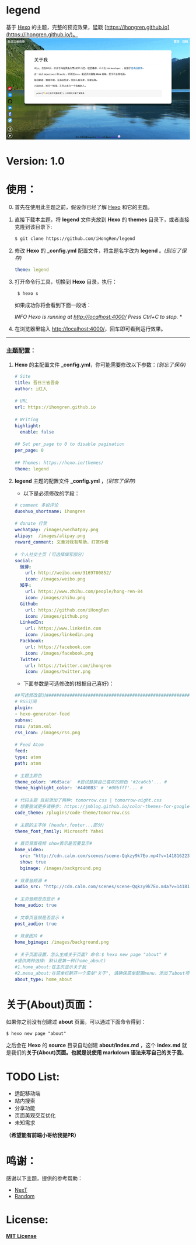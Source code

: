 # legend  
基于 [Hexo](https://hexo.io/) 的主题，完整的预览效果，猛戳 [https://ihongren.github.io](https://ihongren.github.io/)。
![](/screenshots/bg.png)
# Version: 1.0

# 使用：

0. 首先在使用此主题之前，假设你已经了解 [Hexo](https://hexo.io/) 和它的主题。

1. 直接下载本主题，将 **legend** 文件夹放到 **Hexo** 的 **themes** 目录下，或者直接克隆到该目录下:

   ```sh
   $ git clone https://github.com/iHongRen/legend
   ```

2. 修改 **Hexo** 的 **_config.yml** 配置文件，将主题名字改为 **legend** 。*(别忘了保存)*

   ```yaml
   theme: legend
   ```

3. 打开命令行工具，切换到 **Hexo** 目录，执行：

   ```shell
    $ hexo s
   ```

   如果成功你将会看到下面一段话：

   *INFO  Hexo is running at [http://localhost:4000/](http://localhost:4000/) Press Ctrl+C to stop.* *       

4. 在浏览器里输入 [http://localhost:4000/](http://localhost:4000/)，回车即可看到运行效果。

---

### 主题配置：

1. **Hexo** 的主配置文件 **_config.yml**，你可能需要修改以下参数：*(别忘了保存)*

   ```yaml
   # Site
   title: 吾日三省吾身
   author: i红人

   # URL
   url: https://ihongren.github.io

   # Writing
   highlight:
     enable: false
     
   ## Set per_page to 0 to disable pagination
   per_page: 0

   ## Themes: https://hexo.io/themes/
   theme: legend
   ```

2. **legend** 主题的配置文件 **_config.yml** ，*(别忘了保存)*

   - 以下是必须修改的字段：

   ```yaml
   # comment 多说评论
   duoshuo_shortname: ihongren

   # donate 打赏
   wechatpay: /images/wechatpay.png
   alipay:  /images/alipay.png
   reward_comment: 文章对我有帮助，打赏作者

   # 个人社交主页 (可选择填写部分）
   social:
     微博:
       url: http://weibo.com/3169700852/
       icon: /images/weibo.png
     知乎: 
       url: https://www.zhihu.com/people/hong-ren-84
       icon: /images/zhihu.png
     Github: 
       url: https://github.com/iHongRen
       icon: /images/github.png
     LinkedIn:
       url: https://www.linkedin.com
       icon: /images/linkedin.png
     Fackbook: 
       url: https://facebook.com
       icon: /images/facebook.png
     Twitter:
       url: https://twitter.com/ihongren
       icon: /images/twitter.png
   ```

   - 下面参数是可选修改的(根据自己喜好)：

   ```yaml
   ##可选修改部分############################################################
   # RSS订阅
   plugin:
   - hexo-generator-feed
   subnav:
   rss: /atom.xml
   rss_icon: /images/rss.png

   # Feed Atom
   feed:
   type: atom
   path: atom

   # 主题主颜色
   theme_color: '#6d5aca'  #尝试替换自己喜欢的颜色 '#2ca6cb'... #
   theme_highlight_color: '#4400B3' # '#00bfff'... #

   # 代码主题 目前添加了两种: tomorrow.css | tomorrow-night.css  
   # 想要尝试更多请移步: https://jmblog.github.io/color-themes-for-google-code-prettify/ #
   code_theme: /plugins/code-theme/tomorrow.css

   # 主题的主字体 (header,footer...部分)
   theme_font_family: Microsoft Yahei

   # 首页背景视频 show表示是否要显示#
   home_video: 
     src: "http://cdn.calm.com/scenes/scene-Qqkzy9k7Eo.mp4?v=1418162238190"
     show: true
     bgimage: /images/background.png

   # 背景音频源 #
   audio_src: "http://cdn.calm.com/scenes/scene-Qqkzy9k7Eo.m4a?v=1418162240715"

   # 主页音频是否显示 #
   home_audio: true

   # 文章页音频是否显示 #
   post_audio: true

   # 背景图片 #
   home_bgimage: /images/background.png

   # 关于页面设置，怎么生成关于页面? 命令:$ hexo new page "about" #
   #提供两种选择: 默认是第一种(home_about)
   #1.home_about:在主页显示关于我
   #2.menu_about:在菜单栏新开一个菜单"关于", 请确保菜单配置menu，添加了about项(打开上面menu,about的注释)
   about_type: home_about
   ```

# 关于(About)页面：

如果你之前没有创建过 **about** 页面，可以通过下面命令得到：

```shell
$ hexo new page "about"
```

之后会在 **Hexo** 的 **source** 目录自动创建 **about/index.md** ，这个 **index.md** 就是我们的**关于(About)**页面。也就是说使用 **markdown** 语法来写自己的**关于我**。

# TODO List: 

- 适配移动端
- 站内搜索
- 分享功能
- 页面美观交互优化
- 未知需求

**（希望能有前端小哥给我提PR）**

# 鸣谢：

感谢以下主题，提供的参考帮助：

- [NexT](https://github.com/iissnan/hexo-theme-next)	
- [Random](https://github.com/stiekel/hexo-theme-random)


# License:

[**MIT** **License**](/LICENSE)




